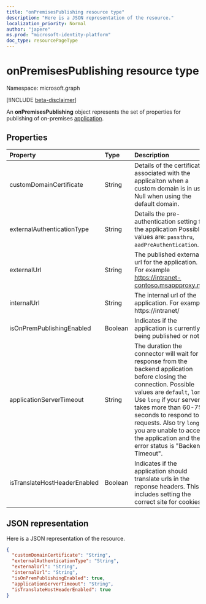 ```yaml
---
title: "onPremisesPublishing resource type"
description: "Here is a JSON representation of the resource."
localization_priority: Normal
author: "japere"
ms.prod: "microsoft-identity-platform"
doc_type: resourcePageType
---
```


# onPremisesPublishing resource type

Namespace: microsoft.graph

[!INCLUDE [beta-disclaimer](../../includes/beta-disclaimer.md)]

An **onPremisesPublishing** object represents the set of properties for publishing of on-premises [application](application.md).

## Properties

| Property|Type|Description|
|:---------------|:--------|:----------|
|customDomainCertificate|String|Details of the certificate associated with the applicaiton when a custom domain is in use. Null when using the default domain.|
|externalAuthenticationType|String|Details the pre-authentication setting for the application Possible values are: `passthru`, `aadPreAuthentication`.|
|externalUrl|String|The published external url for the application. For example https://intranet-contoso.msappproxy.net/  |
|internalUrl|String|The internal url of the application. For example https://intranet/ |
|isOnPremPublishingEnabled|Boolean|Indicates if the application is currently being published or not.|
|applicationServerTimeout|String|The duration the connector will wait for a response from the backend application before closing the connection. Possible values are `default`, `long`. Use `long` if your server takes more than 60-75 seconds to respond to requests. Also try `long` if you are unable to access the application and the error status is "Backend Timeout".|
|isTranslateHostHeaderEnabled|Boolean|Indicates if the application should translate urls in the reponse headers. This includes setting the correct site for cookies.|

## JSON representation

Here is a JSON representation of the resource.

<!-- {
  "blockType": "resource",
  "optionalProperties": [

  ],
  "@odata.type": "microsoft.graph.onPremisesPublishing"
}-->

```json
{
  "customDomainCertificate": "String",
  "externalAuthenticationType": "String",
  "externalUrl": "String",
  "internalUrl": "String",
  "isOnPremPublishingEnabled": true,
  "applicationServerTimeout": "String",
  "isTranslateHostHeaderEnabled": true
}

```

<!-- uuid: 8fcb5dbc-d5aa-4681-8e31-b001d5168d79
2019-02-04 14:57:30 UTC -->
<!--
{
  "type": "#page.annotation",
  "description": "onPremisesPublishing resource",
  "keywords": "",
  "section": "documentation",
  "tocPath": "",
  "suppressions": []
}
-->

